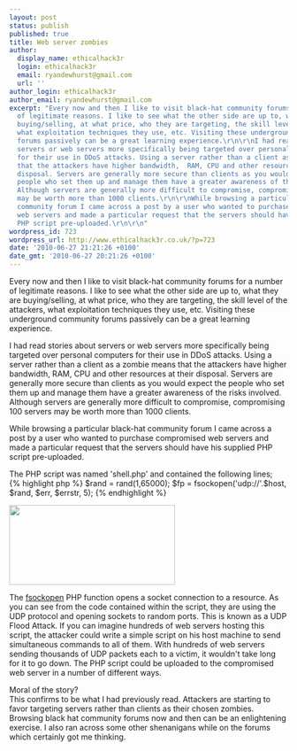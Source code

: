 ```yaml
---
layout: post
status: publish
published: true
title: Web server zombies
author:
  display_name: ethicalhack3r
  login: ethicalhack3r
  email: ryandewhurst@gmail.com
  url: ''
author_login: ethicalhack3r
author_email: ryandewhurst@gmail.com
excerpt: "Every now and then I like to visit black-hat community forums for a number
  of legitimate reasons. I like to see what the other side are up to, what they are
  buying/selling, at what price, who they are targeting, the skill level of the attackers,
  what exploitation techniques they use, etc. Visiting these underground community
  forums passively can be a great learning experience.\r\n\r\nI had read stories about
  servers or web servers more specifically being targeted over personal computers
  for their use in DDoS attacks. Using a server rather than a client as a zombie means
  that the attackers have higher bandwidth,  RAM, CPU and other resources at their
  disposal. Servers are generally more secure than clients as you would expect the
  people who set them up and manage them have a greater awareness of the risks involved.
  Although servers are generally more difficult to compromise, compromising 100 servers
  may be worth more than 1000 clients.\r\n\r\nWhile browsing a particular black-hat
  community forum I came across a post by a user who wanted to purchase compromised
  web servers and made a particular request that the servers should have his supplied
  PHP script pre-uploaded.\r\n\r\n"
wordpress_id: 723
wordpress_url: http://www.ethicalhack3r.co.uk/?p=723
date: '2010-06-27 21:21:26 +0100'
date_gmt: '2010-06-27 20:21:26 +0100'
---
```

<p>Every now and then I like to visit black-hat community forums for a number of legitimate reasons. I like to see what the other side are up to, what they are buying/selling, at what price, who they are targeting, the skill level of the attackers, what exploitation techniques they use, etc. Visiting these underground community forums passively can be a great learning experience.</p>
<p>I had read stories about servers or web servers more specifically being targeted over personal computers for their use in DDoS attacks. Using a server rather than a client as a zombie means that the attackers have higher bandwidth,  RAM, CPU and other resources at their disposal. Servers are generally more secure than clients as you would expect the people who set them up and manage them have a greater awareness of the risks involved. Although servers are generally more difficult to compromise, compromising 100 servers may be worth more than 1000 clients.</p>
<p>While browsing a particular black-hat community forum I came across a post by a user who wanted to purchase compromised web servers and made a particular request that the servers should have his supplied PHP script pre-uploaded.</p>
<p>The PHP script was named 'shell.php' and contained the following lines;<br />
{% highlight php %}
$rand = rand(1,65000);
$fp = fsockopen('udp://'.$host, $rand, $err, $errstr, 5);
{% endhighlight %}</p>
<p><a href="http://www.ethicalhack3r.co.uk/wp-content/uploads/2010/06/Screen-shot-2010-06-27-at-21.25.27.png"><img src="http://www.ethicalhack3r.co.uk/wp-content/uploads/2010/06/Screen-shot-2010-06-27-at-21.25.27-300x144.png" alt="" title="Screen shot 2010-06-27 at 21.25.27" width="300" height="144" class="alignnone size-medium wp-image-731" /></a></p>
<p><a id="more"></a><a id="more-723"></a></p>
<p>The <a href="http://php.net/manual/en/function.fsockopen.php" target="_blank">fsockopen</a> PHP function opens a socket connection to a resource. As you can see from the code contained within the script, they are using the UDP protocol and opening sockets to random ports. This is known as a UDP Flood Attack. If you can imagine hundreds of web servers hosting this script, the attacker could write a simple script on his host machine to send simultaneous commands to all of them. With hundreds of web servers sending thousands of UDP packets each to a victim, it wouldn't take long for it to go down. The PHP script could be uploaded to the compromised web server in a number of different ways.</p>
<p>Moral of the story?<br />
This confirms to be what I had previously read. Attackers are starting to favor targeting servers rather than clients as their chosen zombies. Browsing black hat community forums now and then can be an enlightening exercise. I also ran across some other shenanigans while on the forums which certainly got me thinking.</p>
